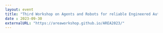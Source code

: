 ```yaml
---
layout: event
title: "Third Workshop on Agents and Robots for reliable Engineered Autonomy"
date : 2023-09-30
externalURL: "https://areaworkshop.github.io/AREA2023/"
---
```

